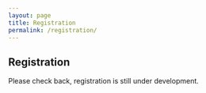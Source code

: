```yaml
---
layout: page
title: Registration
permalink: /registration/
---
```


<h2>Registration</h2>
<p>Please check back, registration is still under development.&nbsp; </p>
